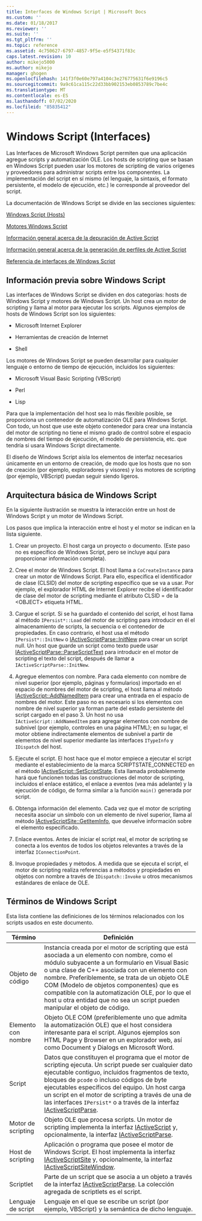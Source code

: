 ```yaml
---
title: Interfaces de Windows Script | Microsoft Docs
ms.custom: ''
ms.date: 01/18/2017
ms.reviewer: ''
ms.suite: ''
ms.tgt_pltfrm: ''
ms.topic: reference
ms.assetid: 4c750627-6797-4857-9f5e-e5f54371f83c
caps.latest.revision: 10
author: mikejo5000
ms.author: mikejo
manager: ghogen
ms.openlocfilehash: 141f3f0e60e797a4104c3e276775631f6e9196c5
ms.sourcegitcommit: 9a9c61ca115c22d33bb902153eb0853789c7be4c
ms.translationtype: MT
ms.contentlocale: es-ES
ms.lasthandoff: 07/02/2020
ms.locfileid: "85835412"
---
```

# <a name="windows-script-interfaces"></a>Windows Script (Interfaces)

Las Interfaces de Microsoft Windows Script permiten que una aplicación agregue scripts y automatización OLE. Los hosts de scripting que se basan en Windows Script pueden usar los motores de scripting de varios orígenes y proveedores para administrar scripts entre los componentes. La implementación del script en sí mismo (el lenguaje, la sintaxis, el formato persistente, el modelo de ejecución, etc.) le corresponde al proveedor del script.

La documentación de Windows Script se divide en las secciones siguientes:

[Windows Script (Hosts)](../winscript/windows-script-hosts.md)

[Motores Windows Script](../winscript/windows-script-engines.md)

[Información general acerca de la depuración de Active Script](../winscript/active-script-debugging-overview.md)

[Información general acerca de la generación de perfiles de Active Script](../winscript/active-script-profiling-overview.md)

[Referencia de interfaces de Windows Script](../winscript/reference/windows-script-interfaces-reference.md)

## <a name="windows-script-background"></a>Información previa sobre Windows Script

Las interfaces de Windows Script se dividen en dos categorías: hosts de Windows Script y motores de Windows Script. Un host crea un motor de scripting y llama al motor para ejecutar los scripts. Algunos ejemplos de hosts de Windows Script son los siguientes:

- Microsoft Internet Explorer

- Herramientas de creación de Internet

- Shell

Los motores de Windows Script se pueden desarrollar para cualquier lenguaje o entorno de tiempo de ejecución, incluidos los siguientes:

- Microsoft Visual Basic Scripting (VBScript)

- Perl

- Lisp

Para que la implementación del host sea lo más flexible posible, se proporciona un contenedor de automatización OLE para Windows Script. Con todo, un host que use este objeto contenedor para crear una instancia del motor de scripting no tiene el mismo grado de control sobre el espacio de nombres del tiempo de ejecución, el modelo de persistencia, etc. que tendría si usara Windows Script directamente.

El diseño de Windows Script aísla los elementos de interfaz necesarios únicamente en un entorno de creación, de modo que los hosts que no son de creación (por ejemplo, exploradores y visores) y los motores de scripting (por ejemplo, VBScript) puedan seguir siendo ligeros.

## <a name="windows-script-basic-architecture"></a>Arquitectura básica de Windows Script

En la siguiente ilustración se muestra la interacción entre un host de Windows Script y un motor de Windows Script.

Los pasos que implica la interacción entre el host y el motor se indican en la lista siguiente.

1. Crear un proyecto. El host carga un proyecto o documento. (Este paso no es específico de Windows Script, pero se incluye aquí para proporcionar información completa).

2. Cree el motor de Windows Script. El host llama a `CoCreateInstance` para crear un motor de Windows Script. Para ello, especifica el identificador de clase (CLSID) del motor de scripting específico que se va a usar. Por ejemplo, el explorador HTML de Internet Explorer recibe el identificador de clase del motor de scripting mediante el atributo CLSID = de la \<OBJECT> etiqueta HTML.

3. Cargue el script. Si se ha guardado el contenido del script, el host llama al método `IPersist*::Load` del motor de scripting para introducir en él el almacenamiento de scripts, la secuencia o el contenedor de propiedades. En caso contrario, el host usa el método `IPersist*::InitNew` o [IActiveScriptParse::InitNew](../winscript/reference/iactivescriptparse-initnew.md) para crear un script null. Un host que guarde un script como texto puede usar [IActiveScriptParse::ParseScriptText](../winscript/reference/iactivescriptparse-parsescripttext.md) para introducir en el motor de scripting el texto del script, después de llamar a `IActiveScriptParse::InitNew`.

4. Agregue elementos con nombre. Para cada elemento con nombre de nivel superior (por ejemplo, páginas y formularios) importado en el espacio de nombres del motor de scripting, el host llama al método [IActiveScript::AddNamedItem](../winscript/reference/iactivescript-addnameditem.md) para crear una entrada en el espacio de nombres del motor. Este paso no es necesario si los elementos con nombre de nivel superior ya forman parte del estado persistente del script cargado en el paso 3. Un host no usa `IActiveScript::AddNamedItem` para agregar elementos con nombre de subnivel (por ejemplo, controles en una página HTML); en su lugar, el motor obtiene indirectamente elementos de subnivel a partir de elementos de nivel superior mediante las interfaces `ITypeInfo` y `IDispatch` del host.

5. Ejecute el script. El host hace que el motor empiece a ejecutar el script mediante el establecimiento de la marca SCRIPTSTATE_CONNECTED en el método [IActiveScript::SetScriptState](../winscript/reference/iactivescript-setscriptstate.md). Esta llamada probablemente hará que funcionen todas las construcciones del motor de scripting, incluidos el enlace estático, el enlace a eventos (vea más adelante) y la ejecución de código, de forma similar a la función `main()` generada por script.

6. Obtenga información del elemento. Cada vez que el motor de scripting necesita asociar un símbolo con un elemento de nivel superior, llama al método [IActiveScriptSite::GetItemInfo](../winscript/reference/iactivescriptsite-getiteminfo.md), que devuelve información sobre el elemento especificado.

7. Enlace eventos. Antes de iniciar el script real, el motor de scripting se conecta a los eventos de todos los objetos relevantes a través de la interfaz `IConnectionPoint`.

8. Invoque propiedades y métodos. A medida que se ejecuta el script, el motor de scripting realiza referencias a métodos y propiedades en objetos con nombre a través de `IDispatch::Invoke` u otros mecanismos estándares de enlace de OLE.

## <a name="windows-script-terms"></a>Términos de Windows Script

Esta lista contiene las definiciones de los términos relacionados con los scripts usados en este documento.

|Término|Definición|
|----------|----------------|
|Objeto de código|Instancia creada por el motor de scripting que está asociada a un elemento con nombre, como el módulo subyacente a un formulario en Visual Basic o una clase de C++ asociada con un elemento con nombre. Preferiblemente, se trata de un objeto OLE COM (Modelo de objetos componentes) que es compatible con la automatización OLE, por lo que el host u otra entidad que no sea un script pueden manipular el objeto de código.|
|Elemento con nombre|Objeto OLE COM (preferiblemente uno que admita la automatización OLE) que el host considera interesante para el script. Algunos ejemplos son HTML Page y Browser en un explorador web, así como Document y Dialogs en Microsoft Word.|
|Script|Datos que constituyen el programa que el motor de scripting ejecuta. Un script puede ser cualquier dato ejecutable contiguo, incluidos fragmentos de texto, bloques de `pcode` o incluso códigos de byte ejecutables específicos del equipo. Un host carga un script en el motor de scripting a través de una de las interfaces `IPersist*` o a través de la interfaz [IActiveScriptParse](../winscript/reference/iactivescriptparse.md).|
|Motor de scripting|Objeto OLE que procesa scripts. Un motor de scripting implementa la interfaz [IActiveScript](../winscript/reference/iactivescript.md) y, opcionalmente, la interfaz [IActiveScriptParse](../winscript/reference/iactivescriptparse.md).|
|Host de scripting|Aplicación o programa que posee el motor de Windows Script. El host implementa la interfaz [IActiveScriptSite](../winscript/reference/iactivescriptsite.md) y, opcionalmente, la interfaz [IActiveScriptSiteWindow](../winscript/reference/iactivescriptsitewindow.md).|
|Scriptlet|Parte de un script que se asocia a un objeto a través de la interfaz [IActiveScriptParse](../winscript/reference/iactivescriptparse.md). La colección agregada de scriptlets es el script.|
|Lenguaje de script|Lenguaje en el que se escribe un script (por ejemplo, VBScript) y la semántica de dicho lenguaje.|
